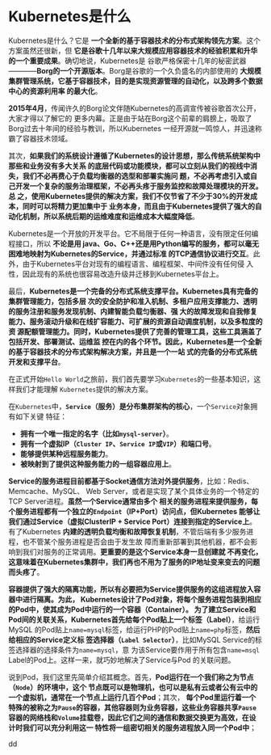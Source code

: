 Kubernetes是什么
================================================================================
Kubernetes是什么？它是 **一个全新的基于容器技术的分布式架构领先方案**。这个方案虽然还很新，但
**它是谷歌十几年以来大规模应用容器技术的经验积累和升华的一个重要成果**。确切地说，Kubernetes是
谷歌严格保密十几年的秘密武器————**Borg的一个开源版本**。Borg是谷歌的一个久负盛名的内部使用的
**大规模集群管理系统，它基于容器技术，目的是实现资源管理的自动化，以及跨多个数据中心的资源利用率
的最大化**。

**2015年4月**，传闻许久的Borg论文伴随Kubernetes的高调宣传被谷歌首次公开，大家才得以了解它的
更多内幕。正是由于站在Borg这个前辈的肩膀上，吸取了Borg过去十年间的经验与教训，所以Kubernetes
一经开源就一鸣惊人，并迅速称霸了容器技术领域。

其次，**如果我们的系统设计遵循了Kubernetes的设计思想，那么传统系统架构中那些和业务没有多大关系
的底层代码或功能模块，都可以立刻从我们的视线中消失，我们不必再费心于负载均衡器的选型和部署实施问
题，不必再考虑引入或自己开发一个复杂的服务治理框架，不必再头疼于服务监控和故障处理模块的开发。总
之，使用Kubernetes提供的解决方案，我们不仅节省了不少于30%的开发成本，同时可以将精力更加集中于
业务本身，而且由于Kubernetes提供了强大的自动化机制，所以系统后期的运维难度和运维成本大幅度降低**。

Kubernetes是一个开放的开发平台。它不局限于任何一种语言，没有限定任何编程接口，所以 **不论是用
java、Go、C++还是用Python编写的服务，都可以毫无困难地映射为Kubernetes的Service，并通过标准
的TCP通信协议进行交互**。此外，由于Kubernetes平台对现有的编程语言、编程框架、中间件没有任何侵
入性，因此现有的系统也很容易改造升级并迁移到Kubernetes平台上。

最后，**Kubernetes是一个完备的分布式系统支撑平台。Kubernetes具有完备的集群管理能力，包括多层
次的安全防护和准入机制、多租户应用支撑能力、透明的服务注册和服务发现机制、内建智能负载匀衡器、强
大的故障发现和自我修复能力、服务滚动升级和在线扩容能力、可扩展的资源自动调度机制，以及多粒度的资
源配额管理能力。同时，Kubernetes提供了完善的管理工具，这些工具涵盖了包括开发、部署测试、运维监
控在内的各个环节。因此，Kubernetes是一个全新的基于容器技术的分布式架构解决方案，并且是一个一站
式的完备的分布式系统开发和支撑平台**。

在正式开始`Hello World`之旅前，我们首先要学习`Kubernetes`的一些基本知识，这样我们才能理解
`Kubernetes`提供的解决方案。

在`Kubernetes`中，**`Service`（服务）是分布集群架构的核心**，一个`Service`对象拥有如下关键
特征：
+ **拥有一个唯一指定的名字（比如`mysql-server`）**。
+ **拥有一个虚拟IP（`Cluster IP`、`Service IP`或`VIP`）和端口号**。
+ **能够提供某种远程服务能力**。
+ **被映射到了提供这种服务能力的一组容器应用上**。

**Service的服务进程目前都基于Socket通信方法对外提供服务**，比如：Redis、Memcache、MySQL、
Web Server，或者是实现了某个具体业务的一个特定的TCP Server进程。**虽然一个Service通常由多个
相关的服务进程来提供服务，每个服务进程都有一个独立的`Endpoint`（IP+Port）访问点，但Kubernetes
能够让我们通过Service（虚拟ClusterIP + Service Port）连接到指定的Service上**。有了Kubernetes
**内建的透明负载均衡和故障恢复机制**，不管后端有多少服务进程，也不管某个服务进程是否会由于发生故
障而重新部署到其他机器，都不会影响到我们对服务的正常调用。**更重要的是这个Service本身一旦创建就
不再变化，这意味着在Kubernetes集群中，我们再也不用为了服务的IP地址变来变去的问题而头疼了**。

**容器提供了强大的隔离功能，所以有必要把为Service提供服务的这组进程放入容器中进行隔离。为此，
Kubernetes设计了Pod对象，将每个服务进程包装到相应的Pod中，使其成为Pod中运行的一个容器（Container）。
为了建立Service和Pod间的关联关系，Kubernetes首先给每个Pod贴上一个标签（Label）**，给运行MySQL
的Pod贴上`name=mysql`标签，给运行PHP的Pod贴上`name=php`标签，**然后给相应的Service定义标
签选择器（`Label Selector`）**，比如MySQL Service的标签选择器的选择条件为`name=mysql`，意
为该Service要作用于所有包含`name=msql` Label的Pod上。这样一来，就巧妙地解决了Service与Pod
的关联问题。

说到Pod，我们这里先简单介绍其概念。首先，**Pod运行在一个我们称之为节点（`Node`）的环境中，这个
节点既可以是物理机，也可以是私有云或者公有云中的一个虚拟机，通常在一个节点上运行几百个Pod**；其次，
**每个Pod里运行着一个特殊的被称之为`Pause`的容器，其他容器则为业务容器，这些业务容器共享`Pause`
容器的网络栈和`Volume`挂载卷，因此它们之间的通信和数据交换更为高效，在设计时我们可以充分利用这一
特性将一组密切相关的服务进程放入同一个Pod中**；















































dd
